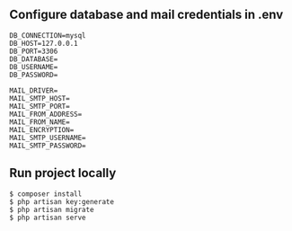 ## Configure database and mail credentials in .env
    DB_CONNECTION=mysql
    DB_HOST=127.0.0.1
    DB_PORT=3306
    DB_DATABASE=
    DB_USERNAME=
    DB_PASSWORD=
    
    MAIL_DRIVER=
    MAIL_SMTP_HOST=
    MAIL_SMTP_PORT=
    MAIL_FROM_ADDRESS=
    MAIL_FROM_NAME=
    MAIL_ENCRYPTION=
    MAIL_SMTP_USERNAME=
    MAIL_SMTP_PASSWORD=

## Run project locally
    $ composer install
    $ php artisan key:generate
    $ php artisan migrate
    $ php artisan serve
    
